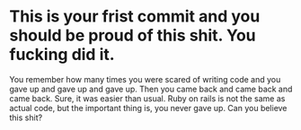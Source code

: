 # This is your frist commit and you should be proud of this shit. You fucking did it.
You remember how many times you were scared of writing code and you gave up and gave up and gave up. Then you came back and came back and came back.
Sure, it was easier than usual. Ruby on rails is not the same as actual code, but the important thing is, you never gave up. 
Can you believe this shit?